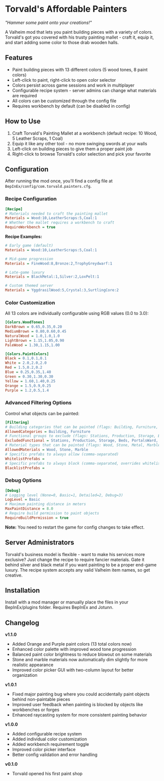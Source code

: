 # Torvald's Affordable Painters
*"Hammer some paint onto your creations!"*

A Valheim mod that lets you paint building pieces with a variety of colors. Torvald's got you covered with his trusty painting mallet - craft it, equip it, and start adding some color to those drab wooden halls.

## Features

- Paint building pieces with 13 different colors (5 wood tones, 8 paint colors)
- Left-click to paint, right-click to open color selector
- Colors persist across game sessions and work in multiplayer
- Configurable recipe system - server admins can change what materials are required
- All colors can be customized through the config file
- Requires workbench by default (can be disabled in config)

## How to Use

1. Craft Torvald's Painting Mallet at a workbench (default recipe: 10 Wood, 5 Leather Scraps, 1 Coal)
2. Equip it like any other tool - no more swinging swords at your walls
3. Left-click on building pieces to give them a proper paint job
4. Right-click to browse Torvald's color selection and pick your favorite

## Configuration

After running the mod once, you'll find a config file at `BepInEx/config/com.torvald.painters.cfg`.

### Recipe Configuration

```ini
[Recipe]
# Materials needed to craft the painting mallet
Materials = Wood:10,LeatherScraps:5,Coal:1
# Whether the mallet requires a workbench to craft
RequireWorkbench = true
```

**Recipe Examples:**
```ini
# Early game (default)
Materials = Wood:10,LeatherScraps:5,Coal:1

# Mid-game progression
Materials = FineWood:8,Bronze:2,TrophyGreydwarf:1

# Late-game luxury
Materials = BlackMetal:1,Silver:2,LoxPelt:1

# Custom themed server
Materials = YggdrasilWood:5,Crystal:3,SurtlingCore:2
```

### Color Customization

All 13 colors are individually configurable using RGB values (0.0 to 3.0):

```ini
[Colors.WoodTones]
DarkBrown = 0.65,0.35,0.20
MediumBrown = 0.80,0.60,0.45
NaturalWood = 1.0,1.0,1.0
LightBrown = 1.15,1.05,0.90
PaleWood = 1.30,1.15,1.00

[Colors.PaintColors]
Black = 0.1,0.1,0.1
White = 2.0,2.0,2.0
Red = 1.5,0.2,0.2
Blue = 0.25,0.35,1.40
Green = 0.30,1.30,0.30
Yellow = 1.60,1.40,0.25
Orange = 1.5,0.9,0.25
Purple = 1.2,0.5,1.4
```

### Advanced Filtering Options

Control what objects can be painted:

```ini
[Filtering]
# Building categories that can be painted (flags: Building, Furniture, Crafting, Misc, All)
AllowedCategories = Building, Furniture
# Functional groups to exclude (flags: Stations, Production, Storage, Beds, PortalsWard, Transport, etc.)
ExcludedFunctional = Stations, Production, Storage, Beds, PortalsWard, Transport
# Material types that can be painted (flags: Wood, Stone, Metal, Marble, All)
AllowedMaterials = Wood, Stone, Marble
# Specific prefabs to always allow (comma-separated)
WhitelistPrefabs = 
# Specific prefabs to always block (comma-separated, overrides whitelist)
BlacklistPrefabs = 
```

### Debug Options

```ini
[Debug]
# Logging level (None=0, Basic=1, Detailed=2, Debug=3)
LogLevel = Basic
# Maximum painting distance in meters
MaxPaintDistance = 8.0
# Require build permission to paint objects
RequireBuildPermission = true
```

**Note:** You need to restart the game for config changes to take effect.

## Server Administrators

Torvald's business model is flexible - want to make his services more exclusive? Just change the recipe to require fancier materials. Gate it behind silver and black metal if you want painting to be a proper end-game luxury. The recipe system accepts any valid Valheim item names, so get creative.

## Installation

Install with a mod manager or manually place the files in your BepInEx/plugins folder. Requires BepInEx and Jotunn.

## Changelog

**v1.1.0**
- Added Orange and Purple paint colors (13 total colors now)
- Enhanced color palette with improved wood tone progression
- Balanced paint color brightness to reduce blowout on some materials
- Stone and marble materials now automatically dim slightly for more realistic appearance
- Improved color picker GUI with two-column layout for better organization

**v1.0.1**
- Fixed major painting bug where you could accidentally paint objects behind non-paintable pieces
- Improved user feedback when painting is blocked by objects like workbenches or forges
- Enhanced raycasting system for more consistent painting behavior

**v1.0.0**
- Added configurable recipe system
- Added individual color customization
- Added workbench requirement toggle
- Improved color picker interface
- Better config validation and error handling

**v0.1.0**  
- Torvald opened his first paint shop